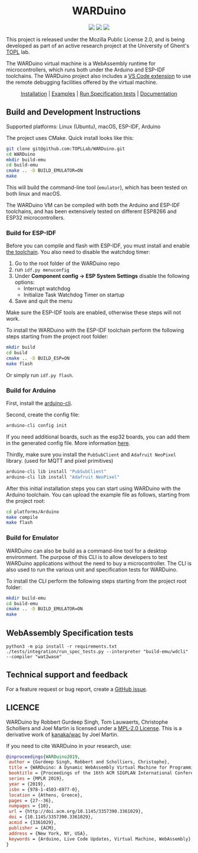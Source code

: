 <h1 align="center">WARDuino</h1>

<p align="center">
  <a href="https://github.com/TOPLLab/WARDuino/actions/workflows/compile.yml"><img src="https://github.com/TOPLLab/WARDuino/actions/workflows/compile.yml/badge.svg"></a>
  <a href="https://github.com/TOPLLab/WARDuino/actions/workflows/test.yml"><img src="https://github.com/TOPLLab/WARDuino/actions/workflows/test.yml/badge.svg"></a>
  <a href="https://github.com/TOPLLab/WARDuino/blob/cleanup/LICENSE"><img src="https://img.shields.io/badge/License-MPL_2.0-blue.svg"></a>
</p>

This project is released under the Mozilla Public License 2.0, and is being developed as part of an active research project at the University of Ghent's [TOPL](https://github.com/TOPLLab) lab.

The WARDuino virtual machine is a WebAssembly runtime for microcontrollers, which runs both under the Arduino and ESP-IDF toolchains.
The WARDuino project also includes a [VS Code extension](https://github.com/TOPLLab/WARDuino-VSCode) to use the remote debugging facilities offered by the virtual machine.

<p align="center">
  <a href="./README.md#build-and-development-instructions">Installation</a> | <a href="./examples/">Examples</a> | <a href="./README.md#webassembly-specification-tests">Run Specification tests</a> | <a href="./documentation/">Documentation</a>
</p>

## Build and Development Instructions

Supported platforms: Linux (Ubuntu), macOS, ESP-IDF, Arduino

The project uses CMake. Quick install looks like this:

```bash
git clone git@github.com:TOPLLab/WARDuino.git
cd WARDuino
mkdir build-emu
cd build-emu
cmake .. -D BUILD_EMULATOR=ON
make
```

This will build the command-line tool (`emulator`), which has been tested on both linux and macOS.

The WARDuino VM can be compiled with both the Arduino and ESP-IDF toolchains, and has been extensively tested on different ESP8266 and ESP32 microcontrollers.

### Build for ESP-IDF

Before you can compile and flash with ESP-IDF, you must install and enable [the toolchain](https://docs.espressif.com/projects/esp-idf/en/latest/esp32/get-started/linux-macos-setup.html).
You also need to disable the watchdog timer:

1. Go to the root folder of the WARDuino repo
2. run `idf.py menuconfig`
3. Under **Component config → ESP System Settings** disable the following options:
   - Interrupt watchdog
   - Initialize Task Watchdog Timer on startup
4. Save and quit the menu

Make sure the ESP-IDF tools are enabled, otherwise these steps will not work.

To install the WARDuino with the ESP-IDF toolchain perform the following steps starting from the project root folder:

```bash
mkdir build
cd build
cmake .. -D BUILD_ESP=ON
make flash
```

Or simply run `idf.py flash`.

### Build for Arduino

First, install the [arduino-cli](https://arduino.github.io/arduino-cli/0.21/installation/).

Second, create the config file:

```bash
arduino-cli config init
```

If you need additional boards, such as the esp32 boards, you can add them in the generated config file. More information [here](https://arduino.github.io/arduino-cli/0.21/getting-started/).

Thirdly, make sure you install the `PubSubClient` and `Adafruit NeoPixel` library. (used for MQTT and pixel primitives)

```bash
arduino-cli lib install "PubSubClient"
arduino-cli lib install "Adafruit NeoPixel"
```

After this initial installation steps you can start using WARDuino with the Arduino toolchain.
You can upload the example file as follows, starting from the project root:

```bash
cd platforms/Arduino
make compile
make flash
```

### Build for Emulator

WARDuino can also be build as a command-line tool for a desktop environment.
The purpose of this CLI is to allow developers to test WARDuino applications without the need to buy a microcontroller.
The CLI is also used to run the various unit and specification tests for WARDuino.

To install the CLI perform the following steps starting from the project root folder:

```bash
mkdir build-emu
cd build-emu
cmake .. -D BUILD_EMULATOR=ON
make
```

## WebAssembly Specification tests

```shell
python3 -m pip install -r requirements.txt
./tests/integration/run_spec_tests.py --interpreter "build-emu/wdcli" --compiler "wat2wasm"
```

## Technical support and feedback

For a feature request or bug report, create a [GitHub issue](https://github.com/TOPLLab/WARDuino/issues).

## LICENCE

WARDuino by Robbert Gurdeep Singh, Tom Lauwaerts, Christophe Scholliers and Joel Martin is licensed under a [MPL-2.0 License](./LICENSE).
This is a derivative work of [kanaka/wac](https://github.com/kanaka/wac) by Joel Martin.

If you need to cite WARDuino in your research, use:

```bibtex
@inproceedings{WARDuino2019,
 author = {Gurdeep Singh, Robbert and Scholliers, Christophe},
 title = {WARDuino: A Dynamic WebAssembly Virtual Machine for Programming Microcontrollers},
 booktitle = {Proceedings of the 16th ACM SIGPLAN International Conference on Managed Programming Languages and Runtimes},
 series = {MPLR 2019},
 year = {2019},
 isbn = {978-1-4503-6977-0},
 location = {Athens, Greece},
 pages = {27--36},
 numpages = {10},
 url = {http://doi.acm.org/10.1145/3357390.3361029},
 doi = {10.1145/3357390.3361029},
 acmid = {3361029},
 publisher = {ACM},
 address = {New York, NY, USA},
 keywords = {Arduino, Live Code Updates, Virtual Machine, WebAssembly},
}
```

